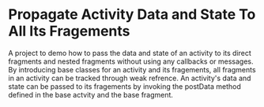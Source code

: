 # Propagate Activity Data and State To All Its Fragements
A project to demo how to pass the data and state of an activity to its direct fragments and nested fragments without using any callbacks
or messages. By introducing base classes for an activity and its fragements, all fragments in an activity can be tracked through weak refrence.
An activity's data and state can be passed to its fragements by invoking the postData method defined in the base actvity and the base fragment.
